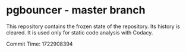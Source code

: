 # pgbouncer - master branch

This repository contains the frozen state of the repository.
Its history is cleared. It is used only for static code
analysis with Codacy.

Commit Time: 1722908394